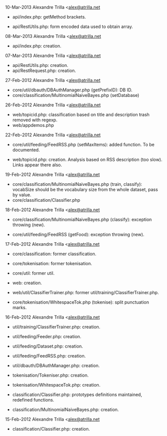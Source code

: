 10-Mar-2013  Alexandre Trilla  <alex@atrilla.net

* api/index.php: getMethod brackets.

* api/RestUtils.php: form encoded data used to obtain array.


08-Mar-2013  Alexandre Trilla  <alex@atrilla.net

* api/index.php: creation.


07-Mar-2013  Alexandre Trilla  <alex@atrilla.net

* api/RestUtils.php: creation.
* api/RestRequest.php: creation.


27-Feb-2012  Alexandre Trilla  <alex@atrilla.net

* core/util/dbauth/DBAuthManager.php (getPrefixID): DB ID.
* core/classification/MultinomialNaiveBayes.php (setDatabase)


26-Feb-2012  Alexandre Trilla  <alex@atrilla.net

* web/topicid.php: classification based on title and description
    trash removed with regexp.
* web/appdemos.php


22-Feb-2012  Alexandre Trilla  <alex@atrilla.net

* core/util/feeding/FeedRSS.php (setMaxItems): added function. To be
    documented.

* web/topicid.php: creation. Analysis based on RSS description (too
    slow). Links appear there also.


19-Feb-2012  Alexandre Trilla  <alex@atrilla.net

* core/classification/MultinomialNaiveBayes.php (train, classify): 
    vocabSize should be the vocabulary size from the whole dataset,
    pass by value.
* core/classification/Classifier.php


18-Feb-2012  Alexandre Trilla  <alex@atrilla.net

* core/classification/MultinomialNaiveBayes.php (classify):
    exception throwing (new).

* core/util/feeding/FeedRSS (getFood): exception throwing (new).


17-Feb-2012  Alexandre Trilla  <alex@atrilla.net

* core/classification: former classification.
* core/tokenisation: former tokenisation.
* core/util: former util.

* web: creation.
* web/util/ClassifierTrainer.php: 
    former util/training/ClassifierTrainer.php.

* core/tokenisation/WhitespaceTok.php (tokenise): split punctuation 
    marks.


16-Feb-2012  Alexandre Trilla  <alex@atrilla.net

* util/training/ClassifierTrainer.php: creation.

* util/feeding/Feeder.php: creation.
* util/feeding/Dataset.php: creation.
* util/feeding/FeedRSS.php: creation.

* util/dbauth/DBAuthManager.php: creation.

* tokenisation/Tokeniser.php: creation.
* tokenisation/WhitespaceTok.php: creation.

* classification/Classifier.php: prototypes definitions maintained, 
    redefined functions.
* classification/MultinomialNaiveBayes.php: creation.


15-Feb-2012  Alexandre Trilla  <alex@atrilla.net

* classification/Classifier.php: creation. 
